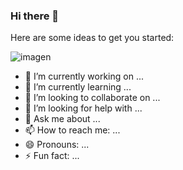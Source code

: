### Hi there 👋

Here are some ideas to get you started:

![imagen](https://user-images.githubusercontent.com/92287501/136747604-834d50b9-84d0-4eb4-a908-249ca5d68e26.png)

- 🔭 I’m currently working on ...
- 🌱 I’m currently learning ...
- 👯 I’m looking to collaborate on ...
- 🤔 I’m looking for help with ...
- 💬 Ask me about ...
- 📫 How to reach me: ...
- 😄 Pronouns: ...
- ⚡ Fun fact: ...

